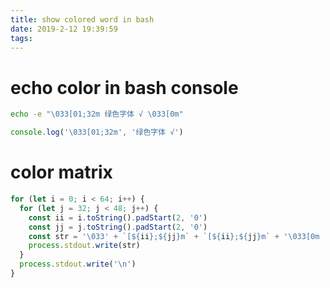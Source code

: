```yaml
---
title: show colored word in bash
date: 2019-2-12 19:39:59
tags:
---
```


# echo color in bash console

```bash
echo -e "\033[01;32m 绿色字体 √ \033[0m"
```

```js
console.log('\033[01;32m', '绿色字体 √')
```

# color matrix
```js
for (let i = 0; i < 64; i++) {
  for (let j = 32; j < 48; j++) {
    const ii = i.toString().padStart(2, '0')
    const jj = j.toString().padStart(2, '0')
    const str = '\033' + `[${ii};${jj}m` + `[${ii};${jj}m` + '\033[0m '
    process.stdout.write(str)
  }
  process.stdout.write('\n')
}
```